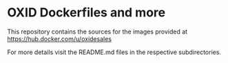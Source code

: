 OXID Dockerfiles and more
=========================

This repository contains the sources for the images provided at https://hub.docker.com/u/oxidesales

For more details visit the README.md files in the respective subdirectories.